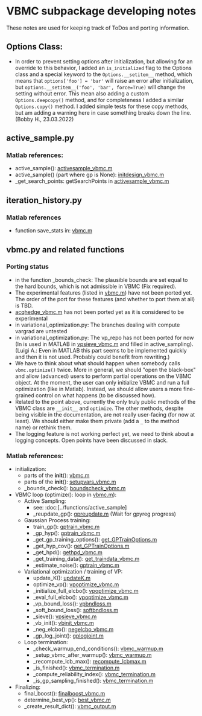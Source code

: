 # VBMC subpackage developing notes

These notes are used for keeping track of ToDos and porting information.

## Options Class:
- In order to prevent setting options after initialization, but allowing for an override to this behavior, I added an `is_initialized` flag to the Options class and a special keyword to the `Options.__setitem__` method, which means that `options['foo'] = 'bar'` will raise an error after initialization, but `options.__setitem__('foo', 'bar', force=True)` will change the setting without error. This mean also adding a custom `Options.deepcopy()` method, and for completeness I added a similar `Options.copy()` method. I added simple tests for these copy methods, but am adding a warning here in case something breaks down the line. (Bobby H., 23.03.2022)

## active_sample.py

### Matlab references:
- active_sample(): [activesample_vbmc.m](https://github.com/acerbilab/vbmc/blob/master/private/activesample_vbmc.m)
- active_sample() (part where gp is None): [initdesign_vbmc.m](https://github.com/acerbilab/vbmc/blob/master/misc/initdesign_vbmc.m)
- _get_search_points: getSearchPoints in [activesample_vbmc.m](https://github.com/acerbilab/vbmc/blob/master/private/activesample_vbmc.m)

## iteration_history.py

### Matlab references
-  function save_stats in: [vbmc.m](https://github.com/acerbilab/vbmc/blob/master/vbmc.m)

## vbmc.py and related functions

### Porting status
- in the function _bounds_check: The plausible bounds are set equal to the hard bounds, which is not admissible in VBMC (Fix required).
- The experimental features (listed in [vbmc.m](https://github.com/acerbilab/vbmc/blob/master/vbmc.m)) have not been ported yet. The order of the port for these features (and whether to port them at all) is TBD.
 - [acqhedge_vbmc.m](https://github.com/acerbilab/vbmc/blob/master/private/acqhedge_vbmc.m) has not been ported yet as it is considered to be experimental
- in variational_optimization.py: The branches dealing with compute vargrad are untested
- in variational_optimization.py: The vp_repo has not been ported for now (In is used in MATLAB in [vpsieve_vbmc.m](https://github.com/acerbilab/vbmc/blob/master/misc/vpsieve_vbmc.m) and filled in active_sampling). (Luigi A.: Even in MATLAB this part seems to be implemented quickly and then it is not used. Probably could benefit from rewriting.)
- We have to think about what should happen when somebody calls `vbmc.optimize()` twice. More in general, we should "open the black-box" and allow (advanced) users to perform partial operations on the VBMC object. At the moment, the user can only initialize VBMC and run a full optimization (like in Matlab). Instead, we should allow users a more fine-grained control on what happens (to be discussed how).
- Related to the point above, currently the only truly public methods of the VBMC class are `__init__` and `optimize`. The other methods, despite being visible in the documentation, are not really user-facing (for now at least). We should either make them private (add a `_` to the method name) or rethink them.
- The logging feature is not working perfect yet, we need to think about a logging concepts. Open points have been discussed in slack.

### Matlab references:
- initialization:
     - parts of the __init__(): [vbmc.m](https://github.com/acerbilab/vbmc/blob/master/vbmc.m)
     - parts of the __init__(): [setupvars_vbmc.m](https://github.com/acerbilab/vbmc/blob/master/misc/setupvars_vbmc.m)
     - _bounds_check(): [boundscheck_vbmc.m](https://github.com/acerbilab/vbmc/blob/master/misc/boundscheck_vbmc.m)
- VBMC loop (optimize(): loop in [vbmc.m](https://github.com/acerbilab/vbmc/blob/master/vbmc.m)):
     - Active Sampling:
          - see: :doc:[../functions/active_sample]
          - _reupdate_gp(): [gpreupdate.m](https://github.com/acerbilab/vbmc/blob/master/misc/gpreupdate.m) (Wait for gpyreg progress)
     - Gaussian Process training:
          - train_gp(): [gptrain_vbmc.m](https://github.com/acerbilab/vbmc/blob/master/misc/gptrain_vbmc.m)
          - _gp_hyp(): [gptrain_vbmc.m](https://github.com/acerbilab/vbmc/blob/master/misc/gptrain_vbmc.m)
          - _get_gp_training_options(): [get_GPTrainOptions.m](https://github.com/acerbilab/vbmc/blob/master/misc/get_GPTrainOptions.m)
          - _get_hyp_cov(): [get_GPTrainOptions.m](https://github.com/acerbilab/vbmc/blob/master/misc/get_GPTrainOptions.m)
          - _get_hpd(): [gethpd_vbmc.m](https://github.com/acerbilab/vbmc/blob/master/misc/gethpd_vbmc.m)
          - _get_training_data(): [get_traindata_vbmc.m](https://github.com/acerbilab/vbmc/blob/master/misc/get_traindata_vbmc.m)
          - _estimate_noise(): [gptrain_vbmc.m](https://github.com/acerbilab/vbmc/blob/master/misc/gptrain_vbmc.m)
     - Variational optimization / training of VP:
          - update_K(): [updateK.m](https://github.com/acerbilab/vbmc/blob/master/private/updateK.m)
          - optimize_vp(): [vpoptimize_vbmc.m](https://github.com/acerbilab/vbmc/blob/master/misc/vpoptimize_vbmc.m)
          - _initialize_full_elcbo(): [vpoptimize_vbmc.m](https://github.com/acerbilab/vbmc/blob/master/misc/vpoptimize_vbmc.m)
          - _eval_full_elcbo(): [vpoptimize_vbmc.m](https://github.com/acerbilab/vbmc/blob/master/misc/vpoptimize_vbmc.m)
          - _vp_bound_loss(): [vpbndloss.m](https://github.com/acerbilab/vbmc/blob/master/misc/vpbndloss.m)
          - _soft_bound_loss(): [softbndloss.m](https://github.com/acerbilab/vbmc/blob/master/utils/softbndloss.m)
          - _sieve(): [vpsieve_vbmc.m](https://github.com/acerbilab/vbmc/blob/master/misc/vpsieve_vbmc.m)
          - _vb_init(): [vbinit_vbmc.m](https://github.com/acerbilab/vbmc/blob/master/misc/vbinit_vbmc.m)
          - _neg_elcbo(): [negelcbo_vbmc.m](https://github.com/acerbilab/vbmc/blob/master/misc/negelcbo_vbmc.m)
          - _gp_log_joint(): [gplogjoint.m](https://github.com/acerbilab/vbmc/blob/master/misc/gplogjoint.m)
     - Loop termination:
          - _check_warmup_end_conditions(): [vbmc_warmup.m](https://github.com/acerbilab/vbmc/blob/master/private/vbmc_warmup.m)
          - _setup_vbmc_after_warmup(): [vbmc_warmup.m](https://github.com/acerbilab/vbmc/blob/master/private/vbmc_warmup.m)
          - _recompute_lcb_max(): [recompute_lcbmax.m](https://github.com/acerbilab/vbmc/blob/master/private/recompute_lcbmax.m)
          - _is_finished(): [vbmc_termination.m](https://github.com/acerbilab/vbmc/blob/master/private/vbmc_termination.m)
          - _compute_reliability_index(): [vbmc_termination.m](https://github.com/acerbilab/vbmc/blob/master/private/vbmc_termination.m)
          - _is_gp_sampling_finished(): [vbmc_termination.m](https://github.com/acerbilab/vbmc/blob/master/private/vbmc_termination.m)
- Finalizing:
     - final_boost(): [finalboost_vbmc.m](https://github.com/acerbilab/vbmc/blob/master/misc/finalboost_vbmc.m)
     - determine_best_vp(): [best_vbmc.m](https://github.com/acerbilab/vbmc/blob/master/misc/best_vbmc.m)
     - _create_result_dict(): [vbmc_output.m](https://github.com/acerbilab/vbmc/blob/master/private/vbmc_output.m)
